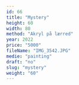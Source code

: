 ```yaml
---
id: 66
title: "Mystery"
height: 60
width: 80
method: "Akryl på lærred"
year: 2022
price: "5000"
fileName: "IMG_3542.JPG"
medie: "painting"
draft: "no"
slug: "mystery"
weight: "60"
---
```

